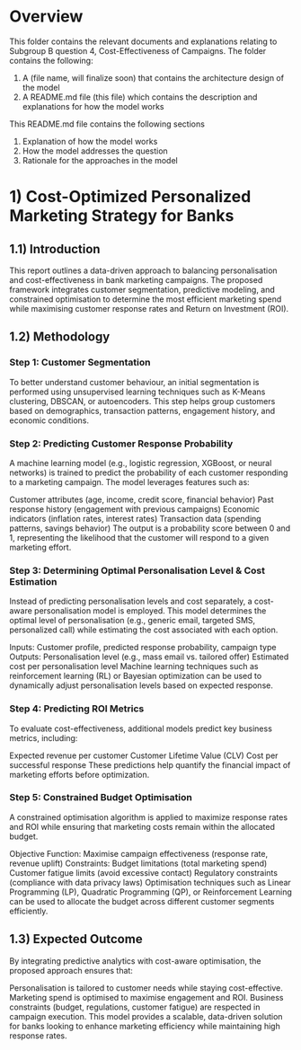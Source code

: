 # Overview
This folder contains the relevant documents and explanations relating to Subgroup B question 4, Cost-Effectiveness of Campaigns.
The folder contains the following:

1) A (file name, will finalize soon) that contains the architecture design of the model
2) A README.md file (this file) which contains the description and explanations for how the model works

This README.md file contains the following sections
1) Explanation of how the model works
2) How the model addresses the question
3) Rationale for the approaches in the model


# 1) Cost-Optimized Personalized Marketing Strategy for Banks
## 1.1) Introduction
This report outlines a data-driven approach to balancing personalisation and cost-effectiveness in bank marketing campaigns. The proposed framework integrates customer segmentation, predictive modeling, and constrained optimisation to determine the most efficient marketing spend while maximising customer response rates and Return on Investment (ROI).

## 1.2) Methodology
### Step 1: Customer Segmentation
To better understand customer behaviour, an initial segmentation is performed using unsupervised learning techniques such as K-Means clustering, DBSCAN, or autoencoders. This step helps group customers based on demographics, transaction patterns, engagement history, and economic conditions. 

### Step 2: Predicting Customer Response Probability
A machine learning model (e.g., logistic regression, XGBoost, or neural networks) is trained to predict the probability of each customer responding to a marketing campaign. The model leverages features such as:

Customer attributes (age, income, credit score, financial behavior)
Past response history (engagement with previous campaigns)
Economic indicators (inflation rates, interest rates)
Transaction data (spending patterns, savings behavior)
The output is a probability score between 0 and 1, representing the likelihood that the customer will respond to a given marketing effort.

### Step 3: Determining Optimal Personalisation Level & Cost Estimation
Instead of predicting personalisation levels and cost separately, a cost-aware personalisation model is employed. This model determines the optimal level of personalisation (e.g., generic email, targeted SMS, personalized call) while estimating the cost associated with each option.

Inputs: Customer profile, predicted response probability, campaign type
Outputs:
Personalisation level (e.g., mass email vs. tailored offer)
Estimated cost per personalisation level
Machine learning techniques such as reinforcement learning (RL) or Bayesian optimization can be used to dynamically adjust personalisation levels based on expected response.

### Step 4: Predicting ROI Metrics
To evaluate cost-effectiveness, additional models predict key business metrics, including:

Expected revenue per customer
Customer Lifetime Value (CLV)
Cost per successful response
These predictions help quantify the financial impact of marketing efforts before optimization.

### Step 5: Constrained Budget Optimisation
A constrained optimisation algorithm is applied to maximize response rates and ROI while ensuring that marketing costs remain within the allocated budget.

Objective Function: Maximise campaign effectiveness (response rate, revenue uplift)
Constraints:
Budget limitations (total marketing spend)
Customer fatigue limits (avoid excessive contact)
Regulatory constraints (compliance with data privacy laws)
Optimisation techniques such as Linear Programming (LP), Quadratic Programming (QP), or Reinforcement Learning can be used to allocate the budget across different customer segments efficiently.

## 1.3) Expected Outcome
By integrating predictive analytics with cost-aware optimisation, the proposed approach ensures that:

Personalisation is tailored to customer needs while staying cost-effective.
Marketing spend is optimised to maximise engagement and ROI.
Business constraints (budget, regulations, customer fatigue) are respected in campaign execution.
This model provides a scalable, data-driven solution for banks looking to enhance marketing efficiency while maintaining high response rates.
